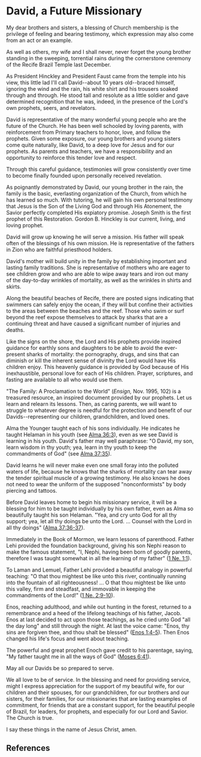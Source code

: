 # David, a Future Missionary

My dear brothers and sisters, a blessing of Church membership is the privilege
of feeling and bearing testimony, which expression may also come from an act
or an example.

As well as others, my wife and I shall never, never forget the young brother
standing in the sweeping, torrential rains during the cornerstone ceremony of
the Recife Brazil Temple last December.

As President Hinckley and President Faust came from the temple into his view,
this little lad I'll call David--about 10 years old--braced himself, ignoring
the wind and the rain, his white shirt and his trousers soaked through and
through. He stood tall and resolute as a little soldier and gave determined
recognition that he was, indeed, in the presence of the Lord's own prophets,
seers, and revelators.

David is representative of the many wonderful young people who are the future
of the Church. He has been well schooled by loving parents, with reinforcement
from Primary teachers to honor, love, and follow the prophets. Given some
exposure, our young brothers and young sisters come quite naturally, like
David, to a deep love for Jesus and for our prophets. As parents and teachers,
we have a responsibility and an opportunity to reinforce this tender love and
respect.

Through this careful guidance, testimonies will grow consistently over time to
become finally founded upon personally received revelation.

As poignantly demonstrated by David, our young brother in the rain, the family
is the basic, everlasting organization of the Church, from which he has
learned so much. With tutoring, he will gain his own personal testimony that
Jesus is the Son of the Living God and through His Atonement, the Savior
perfectly completed His expiatory promise. Joseph Smith is the first prophet
of this Restoration. Gordon B. Hinckley is our current, living, and loving
prophet.

David will grow up knowing he will serve a mission. His father will speak
often of the blessings of his own mission. He is representative of the fathers
in Zion who are faithful priesthood holders.

David's mother will build unity in the family by establishing important and
lasting family traditions. She is representative of mothers who are eager to
see children grow and who are able to wipe away tears and iron out many of the
day-to-day wrinkles of mortality, as well as the wrinkles in shirts and
skirts.

Along the beautiful beaches of Recife, there are posted signs indicating that
swimmers can safely enjoy the ocean, if they will but confine their activities
to the areas between the beaches and the reef. Those who swim or surf beyond
the reef expose themselves to attack by sharks that are a continuing threat
and have caused a significant number of injuries and deaths.

Like the signs on the shore, the Lord and His prophets provide inspired
guidance for earthly sons and daughters to be able to avoid the ever-present
sharks of mortality: the pornography, drugs, and sins that can diminish or
kill the inherent sense of divinity the Lord would have His children enjoy.
This heavenly guidance is provided by God because of His inexhaustible,
personal love for each of His children. Prayer, scriptures, and fasting are
available to all who would use them.

"The Family: A Proclamation to the World" (_Ensign,_ Nov. 1995, 102) is a
treasured resource, an inspired document provided by our prophets. Let us
learn and relearn its lessons. Then, as caring parents, we will want to
struggle to whatever degree is needful for the protection and benefit of our
Davids--representing our children, grandchildren, and loved ones.

Alma the Younger taught each of his sons individually. He indicates he taught
Helaman in his youth (see [Alma 36:3](/scriptures/bofm/alma/36.3?lang=eng#2)),
even as we see David is learning in his youth. David's father may well
paraphrase: "O David, my son, learn wisdom in thy youth; yea, learn in thy
youth to keep the commandments of God" (see [Alma
37:35](/scriptures/bofm/alma/37.35?lang=eng#34)).

David learns he will never make even one small foray into the polluted waters
of life, because he knows that the sharks of mortality can tear away the
tender spiritual muscle of a growing testimony. He also knows he does not need
to wear the uniform of the supposed "nonconformists" by body piercing and
tattoos.

Before David leaves home to begin his missionary service, it will be a
blessing for him to be taught individually by his own father, even as Alma so
beautifully taught his son Helaman. "Yea, and cry unto God for all thy
support; yea, let all thy doings be unto the Lord. ... Counsel with the Lord in
all thy doings" ([Alma 37:36-37](/scriptures/bofm/alma/37.36-37?lang=eng#35)).

Immediately in the Book of Mormon, we learn lessons of parenthood. Father Lehi
provided the foundation background, giving his son Nephi reason to make the
famous statement, "I, Nephi, having been born of goodly parents, therefore I
was taught somewhat in all the learning of my father" ([1 Ne.
1:1](/scriptures/bofm/1-ne/1.1?lang=eng#0)).

To Laman and Lemuel, Father Lehi provided a beautiful analogy in powerful
teaching: "O that thou mightest be like unto this river, continually running
into the fountain of all righteousness! ... O that thou mightest be like unto
this valley, firm and steadfast, and immovable in keeping the commandments of
the Lord!" ([1 Ne. 2:9-10](/scriptures/bofm/1-ne/2.9-10?lang=eng#8)).

Enos, reaching adulthood, and while out hunting in the forest, returned to a
remembrance and a heed of the lifelong teachings of his father, Jacob. Enos at
last decided to act upon those teachings, as he cried unto God "all the day
long" and still through the night. At last the voice came: "Enos, thy sins are
forgiven thee, and thou shalt be blessed" ([Enos
1:4-5](/scriptures/bofm/enos/1.4-5?lang=eng#3)). Then Enos changed his life's
focus and went about teaching.

The powerful and great prophet Enoch gave credit to his parentage, saying, "My
father taught me in all the ways of God" ([Moses
6:41](/scriptures/pgp/moses/6.41?lang=eng#40)).

May all our Davids be so prepared to serve.

We all love to be of service. In the blessing and need for providing service,
might I express appreciation for the support of my beautiful wife, for our
children and their spouses, for our grandchildren, for our brothers and our
sisters, for their families, for our missionaries that are lasting examples of
commitment, for friends that are a constant support, for the beautiful people
of Brazil, for leaders, for prophets, and especially for our Lord and Savior.
The Church is true.

I say these things in the name of Jesus Christ, amen.

## References


